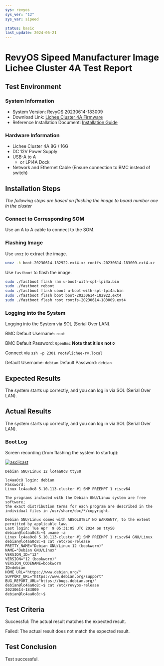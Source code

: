 ```yaml
---
sys: revyos
sys_ver: "12"
sys_var: sipeed

status: basic
last_update: 2024-06-21
---
```


# RevyOS Sipeed Manufacturer Image Lichee Cluster 4A Test Report

## Test Environment

### System Information

- System Version: RevyOS 20230614-183009
- Download Link: [Lichee Cluster 4A Firmware](https://dl.sipeed.com/shareURL/LICHEE/LicheeCluster4A/04_Firmware/lpi4a/bin)
- Reference Installation Document: [Installation Guide](https://wiki.sipeed.com/hardware/zh/lichee/th1520/lc4a/lc4a.html)

### Hardware Information

- Lichee Cluster 4A 8G / 16G
- DC 12V Power Supply
- USB-A to A
    - or LPi4A Dock
- Network and Ethernet Cable (Ensure connection to BMC instead of switch)

## Installation Steps

*The following steps are based on flashing the image to board number one in the cluster*

### Connect to Corresponding SOM

Use an A to A cable to connect to the SOM.

### Flashing Image

Use `unxz` to extract the image.

```bash
unxz -k boot-20230614-182922.ext4.xz rootfs-20230614-183009.ext4.xz
```

Use `fastboot` to flash the image.
```bash
sudo ./fastboot flash ram u-boot-with-spl-lpi4a.bin
sudo ./fastboot reboot
sudo ./fastboot flash uboot u-boot-with-spl-lpi4a.bin
sudo ./fastboot flash boot boot-20230614-182922.ext4
sudo ./fastboot flash root rootfs-20230614-183009.ext4
```

### Logging into the System

Logging into the System via SOL (Serial Over LAN).

BMC Default Username: `root`

BMC Default Password: `0penBmc` **Note that it is `0` not `O`**

Connect via `ssh -p 2301 root@lichee-rv.local`

Default Username: `debian`
Default Password: `debian`

## Expected Results

The system starts up correctly, and you can log in via SOL (Serial Over LAN).

## Actual Results

The system starts up correctly, and you can log in via SOL (Serial Over LAN).

### Boot Log

Screen recording (from flashing the system to startup):

[![asciicast](https://asciinema.org/a/KwCIHjcPOuepxFiwUGhh7sLuh.svg)](https://asciinema.org/a/KwCIHjcPOuepxFiwUGhh7sLuh)

```log
Debian GNU/Linux 12 lc4aa0c8 ttyS0

lc4aa0c8 login: debian
Password: 
Linux lc4aa0c8 5.10.113-cluster #1 SMP PREEMPT 1 riscv64

The programs included with the Debian GNU/Linux system are free software;
the exact distribution terms for each program are described in the
individual files in /usr/share/doc/*/copyright.

Debian GNU/Linux comes with ABSOLUTELY NO WARRANTY, to the extent
permitted by applicable law.
Last login: Tue Apr  9 05:31:05 UTC 2024 on ttyS0
debian@lc4aa0c8:~$ uname -a
Linux lc4aa0c8 5.10.113-cluster #1 SMP PREEMPT 1 riscv64 GNU/Linux
debian@lc4aa0c8:~$ cat /etc/os-release 
PRETTY_NAME="Debian GNU/Linux 12 (bookworm)"
NAME="Debian GNU/Linux"
VERSION_ID="12"
VERSION="12 (bookworm)"
VERSION_CODENAME=bookworm
ID=debian
HOME_URL="https://www.debian.org/"
SUPPORT_URL="https://www.debian.org/support"
BUG_REPORT_URL="https://bugs.debian.org/"
debian@lc4aa0c8:~$ cat /etc/revyos-release 
20230614-183009
debian@lc4aa0c8:~$ 

```

## Test Criteria

Successful: The actual result matches the expected result.

Failed: The actual result does not match the expected result.

## Test Conclusion

Test successful.
